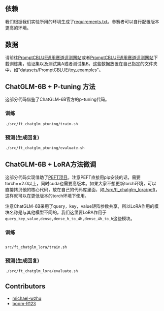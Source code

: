 

## 依赖

我们根据我们实验所用的环境生成了[requirements.txt](./requirements.txt)。参赛者可以自行配置版本更高的环境。

##  数据

请前往[PromptCBLUE通用赛道评测网站](https://tianchi.aliyun.com/competition/entrance/532085/introduction)或者[PromptCBLUE通用赛道评测网站](https://tianchi.aliyun.com/competition/entrance/532084/introduction)下载训练集，验证集以及测试集A或者测试集B。这些数据放置在自己指定的文件夹中，如"datasets/PromptCBLUE/toy_examples"。


## ChatGLM-6B + P-tuning 方法

这部分代码借鉴了ChatGLM-6B官方的p-tuning代码。

### 训练

```bash
./src/ft_chatglm_ptuning/train.sh

```


### 预测(生成回复)

```bash
./src/ft_chatglm_ptuning/evaluate.sh

```



## ChatGLM-6B + LoRA方法微调

这部分代码实现借助了[PEFT项目](https://github.com/huggingface/peft)。注意PEFT直接用pip安装的话，需要torch==2.0以上，同时cuda也需要高版本。如果大家不想更新torch环境，可以直接拷贝他的核心代码，放在自己的代码库里面，如[./src/ft_chatglm_lora/peft](./src/ft_chatglm_lora/peft)，这样就可以在更低版本的torch环境下使用。

注意ChatGLM-6B采用了query，key，value矩阵参数共享，所以LoRA作用的模块名称是与其他模型不同的。我们这里要LoRA作用于`query_key_value,dense,dense_h_to_4h,dense_4h_to_h`这些模块。


### 训练

```bash

src/ft_chatglm_lora/train.sh

```

### 预测(生成回复)

```bash
./src/ft_chatglm_lora/evaluate.sh

```


## Contributors

- [michael-wzhu](https://github.com/michael-wzhu)
- [boom-R123](https://github.com/boom-R123)
